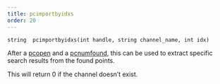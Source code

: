 ```yaml
---
title: pcimportbyidxs
order: 20
---
```

`string  pcimportbyidxs(int handle, string channel_name, int idx)`

After a [pcopen](./pcopen "Returns a handle to a point cloud file.") and a [pcnumfound](./pcnumfound "This node returns the number of points found by pcopen."), this can be used to extract specific search results from the found points.

This will return 0 if the channel doesn’t exist.
